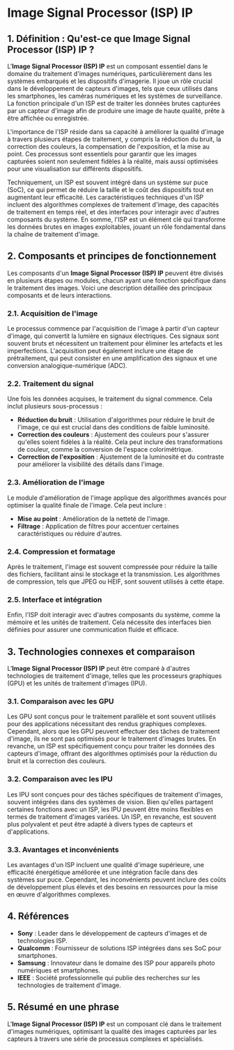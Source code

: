 # Image Signal Processor (ISP) IP

## 1. Définition : Qu'est-ce que **Image Signal Processor (ISP) IP** ?
L'**Image Signal Processor (ISP) IP** est un composant essentiel dans le domaine du traitement d'images numériques, particulièrement dans les systèmes embarqués et les dispositifs d'imagerie. Il joue un rôle crucial dans le développement de capteurs d'images, tels que ceux utilisés dans les smartphones, les caméras numériques et les systèmes de surveillance. La fonction principale d'un ISP est de traiter les données brutes capturées par un capteur d'image afin de produire une image de haute qualité, prête à être affichée ou enregistrée. 

L'importance de l'ISP réside dans sa capacité à améliorer la qualité d'image à travers plusieurs étapes de traitement, y compris la réduction du bruit, la correction des couleurs, la compensation de l'exposition, et la mise au point. Ces processus sont essentiels pour garantir que les images capturées soient non seulement fidèles à la réalité, mais aussi optimisées pour une visualisation sur différents dispositifs. 

Techniquement, un ISP est souvent intégré dans un système sur puce (SoC), ce qui permet de réduire la taille et le coût des dispositifs tout en augmentant leur efficacité. Les caractéristiques techniques d'un ISP incluent des algorithmes complexes de traitement d'image, des capacités de traitement en temps réel, et des interfaces pour interagir avec d'autres composants du système. En somme, l'ISP est un élément clé qui transforme les données brutes en images exploitables, jouant un rôle fondamental dans la chaîne de traitement d'image.

## 2. Composants et principes de fonctionnement
Les composants d'un **Image Signal Processor (ISP) IP** peuvent être divisés en plusieurs étapes ou modules, chacun ayant une fonction spécifique dans le traitement des images. Voici une description détaillée des principaux composants et de leurs interactions.

### 2.1. Acquisition de l'image
Le processus commence par l'acquisition de l'image à partir d'un capteur d'image, qui convertit la lumière en signaux électriques. Ces signaux sont souvent bruts et nécessitent un traitement pour éliminer les artefacts et les imperfections. L'acquisition peut également inclure une étape de prétraitement, qui peut consister en une amplification des signaux et une conversion analogique-numérique (ADC).

### 2.2. Traitement du signal
Une fois les données acquises, le traitement du signal commence. Cela inclut plusieurs sous-processus :

- **Réduction du bruit** : Utilisation d'algorithmes pour réduire le bruit de l'image, ce qui est crucial dans des conditions de faible luminosité.
- **Correction des couleurs** : Ajustement des couleurs pour s'assurer qu'elles soient fidèles à la réalité. Cela peut inclure des transformations de couleur, comme la conversion de l'espace colorimétrique.
- **Correction de l'exposition** : Ajustement de la luminosité et du contraste pour améliorer la visibilité des détails dans l'image.

### 2.3. Amélioration de l'image
Le module d'amélioration de l'image applique des algorithmes avancés pour optimiser la qualité finale de l'image. Cela peut inclure :

- **Mise au point** : Amélioration de la netteté de l'image.
- **Filtrage** : Application de filtres pour accentuer certaines caractéristiques ou réduire d'autres.

### 2.4. Compression et formatage
Après le traitement, l'image est souvent compressée pour réduire la taille des fichiers, facilitant ainsi le stockage et la transmission. Les algorithmes de compression, tels que JPEG ou HEIF, sont souvent utilisés à cette étape.

### 2.5. Interface et intégration
Enfin, l'ISP doit interagir avec d'autres composants du système, comme la mémoire et les unités de traitement. Cela nécessite des interfaces bien définies pour assurer une communication fluide et efficace.

## 3. Technologies connexes et comparaison
L'**Image Signal Processor (ISP) IP** peut être comparé à d'autres technologies de traitement d'image, telles que les processeurs graphiques (GPU) et les unités de traitement d'images (IPU). 

### 3.1. Comparaison avec les GPU
Les GPU sont conçus pour le traitement parallèle et sont souvent utilisés pour des applications nécessitant des rendus graphiques complexes. Cependant, alors que les GPU peuvent effectuer des tâches de traitement d'image, ils ne sont pas optimisés pour le traitement d'images brutes. En revanche, un ISP est spécifiquement conçu pour traiter les données des capteurs d'image, offrant des algorithmes optimisés pour la réduction du bruit et la correction des couleurs.

### 3.2. Comparaison avec les IPU
Les IPU sont conçues pour des tâches spécifiques de traitement d'images, souvent intégrées dans des systèmes de vision. Bien qu'elles partagent certaines fonctions avec un ISP, les IPU peuvent être moins flexibles en termes de traitement d'images variées. Un ISP, en revanche, est souvent plus polyvalent et peut être adapté à divers types de capteurs et d'applications.

### 3.3. Avantages et inconvénients
Les avantages d'un ISP incluent une qualité d'image supérieure, une efficacité énergétique améliorée et une intégration facile dans des systèmes sur puce. Cependant, les inconvénients peuvent inclure des coûts de développement plus élevés et des besoins en ressources pour la mise en œuvre d'algorithmes complexes.

## 4. Références
- **Sony** : Leader dans le développement de capteurs d'images et de technologies ISP.
- **Qualcomm** : Fournisseur de solutions ISP intégrées dans ses SoC pour smartphones.
- **Samsung** : Innovateur dans le domaine des ISP pour appareils photo numériques et smartphones.
- **IEEE** : Société professionnelle qui publie des recherches sur les technologies de traitement d'image.

## 5. Résumé en une phrase
L'**Image Signal Processor (ISP) IP** est un composant clé dans le traitement d'images numériques, optimisant la qualité des images capturées par les capteurs à travers une série de processus complexes et spécialisés.